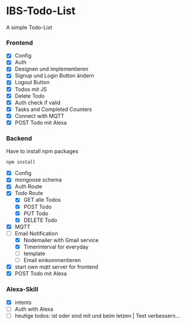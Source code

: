 # IBS-Todo-List

A simple Todo-List

### Frontend

- [x] Config
- [x] Auth
- [x] Designen und implementieren
- [x] Signup und Login Button ändern
- [x] Logout Button
- [x] Todos mit JS
- [x] Delete Todo
- [x] Auth check if valid
- [x] Tasks and Completed Counters
- [x] Connect with MQTT
- [x] POST Todo mit Alexa

### Backend

Have to install npm packages

```
npm install

```

- [x] Config
- [x] mongoose schema
- [x] Auth Route
- [x] Todo Route
  - [x] GET alle Todos
  - [x] POST Todo
  - [x] PUT Todo
  - [x] DELETE Todo
- [x] MQTT
- [ ] Email Notification
  - [x] Nodemailer with Gmail service
  - [x] Timerinterval for everyday
  - [ ] template
  - [ ] Email einkommentieren
- [x] start own mqtt server for frontend
- [x] POST Todo mit Alexa

### Alexa-Skill

- [x] intents
- [ ] Auth with Alexa
- [ ] heutige todos: ist oder sind mit und beim letzen | Text verbessern...
